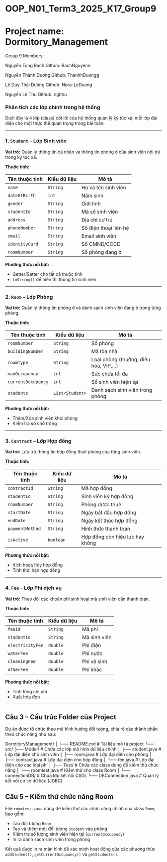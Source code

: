 # OOP_N01_Term3_2025_K17_Group9
# Project name: Dormitory_Management
Group 9
Members;

Nguyễn Tùng Bách
Github: BachNguyenn

Nguyễn Thành Dương
Github: ThanhhDuongg

Lê Duy Thái Dương
Github: Nora-LeDuong

Nguyễn Lệ Thu
Github: nglthu
###  Phân tích các lớp chính trong hệ thống

Dưới đây là 4 lớp (class) cốt lõi của hệ thống quản lý ký túc xá, mỗi lớp đại diện cho một thực thể quan trọng trong bài toán.

---

### 1. `Student` – Lớp Sinh viên

**Vai trò:** Quản lý thông tin cá nhân và thông tin phòng ở của sinh viên nội trú trong ký túc xá.

**Thuộc tính:**

| Tên thuộc tính     | Kiểu dữ liệu | Mô tả |
|--------------------|--------------|-------|
| `name`             | `String`     | Họ và tên sinh viên |
| `dateOfBirth`      | `int`        | Năm sinh |
| `gender`           | `String`     | Giới tính |
| `studentId`        | `String`     | Mã số sinh viên |
| `address`          | `String`     | Địa chỉ cư trú |
| `phoneNumber`      | `String`     | Số điện thoại liên hệ |
| `email`            | `String`     | Email sinh viên |
| `identityCard`     | `String`     | Số CMND/CCCD |
| `roomNumber`       | `String`     | Số phòng đang ở |

**Phương thức nổi bật:**
- Getter/Setter cho tất cả thuộc tính
- `toString()` để hiển thị thông tin sinh viên

---

### 2. `Room` – Lớp Phòng

**Vai trò:** Quản lý thông tin phòng ở và danh sách sinh viên đang ở trong từng phòng.

**Thuộc tính:**

| Tên thuộc tính     | Kiểu dữ liệu       | Mô tả |
|--------------------|--------------------|-------|
| `roomNumber`       | `String`           | Số phòng |
| `buildingNumber`   | `String`           | Mã tòa nhà |
| `roomType`         | `String`           | Loại phòng (thường, điều hòa, VIP,...) |
| `maxOccupancy`     | `int`              | Sức chứa tối đa |
| `currentOccupancy` | `int`              | Số sinh viên hiện tại |
| `students`         | `List<Student>`    | Danh sách sinh viên trong phòng |

**Phương thức nổi bật:**
- Thêm/Xóa sinh viên khỏi phòng
- Kiểm tra số chỗ trống

---

### 3. `Contract` – Lớp Hợp đồng

**Vai trò:** Lưu trữ thông tin hợp đồng thuê phòng của từng sinh viên.

**Thuộc tính:**

| Tên thuộc tính     | Kiểu dữ liệu | Mô tả |
|--------------------|--------------|-------|
| `contractId`       | `String`     | Mã hợp đồng |
| `studentId`        | `String`     | Sinh viên ký hợp đồng |
| `roomNumber`       | `String`     | Phòng được thuê |
| `startDate`        | `String`     | Ngày bắt đầu hợp đồng |
| `endDate`          | `String`     | Ngày kết thúc hợp đồng |
| `paymentMethod`    | `String`     | Hình thức thanh toán |
| `isActive`         | `boolean`    | Hợp đồng còn hiệu lực hay không |

**Phương thức nổi bật:**
- Kích hoạt/Hủy hợp đồng
- Tính thời hạn hợp đồng

---

### 4. `Fee` – Lớp Phí dịch vụ

**Vai trò:** Theo dõi các khoản phí sinh hoạt mà sinh viên cần thanh toán.

**Thuộc tính:**

| Tên thuộc tính     | Kiểu dữ liệu | Mô tả |
|--------------------|--------------|-------|
| `feeId`            | `String`     | Mã phí |
| `studentId`        | `String`     | Mã sinh viên |
| `electricityFee`   | `double`     | Phí điện |
| `waterFee`         | `double`     | Phí nước |
| `cleaningFee`      | `double`     | Phí vệ sinh |
| `otherFee`         | `double`     | Phí khác |

**Phương thức nổi bật:**
- Tính tổng chi phí
- Xuất hóa đơn

---

## Câu 3 – Cấu trúc Folder của Project

Dự án được tổ chức theo mô hình hướng đối tượng, chia rõ các thành phần theo chức năng như sau:

DormitoryManagement/
│
├── README.md # Tài liệu mô tả project
└── src/
├── Model/ # Chứa các lớp mô hình dữ liệu chính
│ ├── student.java # Lớp đại diện cho sinh viên
│ ├── room.java # Lớp đại diện cho phòng
│ ├── contract.java # Lớp đại diện cho hợp đồng
│ └── fee.java # Lớp đại diện cho các loại phí
│
├── Test/ # Chứa các class dùng để kiểm thử chức năng
│ └── roomtest.java # Kiểm thử cho class Room
│
└── connectionDB/ # Chứa lớp kết nối CSDL
└── DBConnection.java # Quản lý kết nối cơ sở dữ liệu (JDBC)
## Câu 5 – Kiểm thử chức năng Room

File `roomtest.java` dùng để kiểm thử các chức năng chính của class `Room`, bao gồm:

- Tạo đối tượng `Room`
- Tạo và thêm một đối tượng `Student` vào phòng
- Kiểm tra số lượng sinh viên hiện tại (`currentOccupancy`)
- In ra danh sách sinh viên trong phòng

Kết quả được in ra màn hình để xác minh hoạt động của các phương thức `addStudent()`, `getCurrentOccupancy()` và `getStudents()`.

